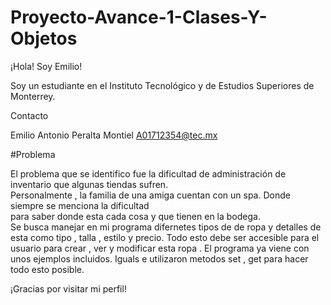 # Proyecto-Avance-1-Clases-Y-Objetos


¡Hola! Soy Emilio!

Soy un estudiante en el Instituto Tecnológico y de Estudios Superiores de Monterrey.

Contacto

Emilio Antonio Peralta Montiel
A01712354@tec.mx

#Problema

El problema que se identifico fue la dificultad de administración de inventario que algunas tiendas sufren.  
  Personalmente , la familia de una amiga cuentan con un spa.  Donde siempre se menciona la dificultad   
para saber donde esta cada cosa y que tienen en la bodega.  
  Se busca manejar en mi programa difernetes tipos de de ropa y detalles de esta como tipo , talla , estilo y precio. 
  Todo esto debe ser accesible para el usuario para crear , ver y modificar esta ropa . El programa ya viene con unos ejemplos incluidos.
  Iguals e utilizaron metodos set , get para hacer todo esto posible.

¡Gracias por visitar mi perfil!
